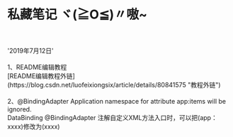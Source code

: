 私藏笔记  ヾ(≧O≦)〃嗷~
=
</br>
</br>
'2019年7月12日'
</br>
</br>
1、README编辑教程</br>
[README编辑教程外链](https://blog.csdn.net/luofeixiongsix/article/details/80841575 "教程外链")
</br>
</br>
2、@BindingAdapter  Application namespace for attribute app:items will be ignored.</br>
DataBinding @BindingAdapter  注解自定义XML方法入口时，可以把(app：xxxx)修改为(xxxx)


